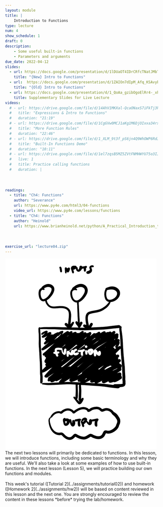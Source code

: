 ```yaml
---
layout: module
title: |
    Introduction to Functions
type: lecture
num: 4
show_schedule: 1
draft: 0
description:
    - Some useful built-in functions
    - Parameters and arguments
due_date: 2022-04-12
slides:
  - url: https://docs.google.com/presentation/d/1lDUaOT4IDrCRfcTNatJMbTGUGX1qN8nsf9LgaQE9FNQ/edit#slide=id.g121b91b6421_0_72
    title: "{New} Intro to Functions"
  - url:  https://docs.google.com/presentation/d/1ZAIOn7dIpM_Afq_KSAvyb4M0WHJDYkXr/edit?usp=sharing&ouid=117551212520532352302&rtpof=true&sd=true
    title: "{Old} Intro to Functions"
  - url: https://docs.google.com/presentation/d/1_QoAa_gzibOgoElRr4-_xh9ZJzd3tlde/edit?usp=sharing&ouid=117551212520532352302&rtpof=true&sd=true
    title: Supplementary Slides for Live Lecture
videos: 
  # - url: https://drive.google.com/file/d/14AhV1MKXal-QcaONaxS7iFkTj3kU_2S-/view?usp=sharing 
  #   title: "Expressions & Intro to Functions"
  #   duration: "21:19"
  # - url: https://drive.google.com/file/d/1CgGVw0MCJ1aKg1M6DjOIxxa34rxFBVLZ/view?usp=sharing 
  #   title: "More Function Rules"
  #   duration: "22:46"
  # - url: https://drive.google.com/file/d/1_XLM_9t3f_pS6jn4Q9WhOWP6RdJ-V_Vx/view?usp=sharing
  #   title: "Built-In Functions Demo"
  #   duration: "10:11"
  # - url: https://drive.google.com/file/d/1el7zqsB5MZ5ZVtFNMHWYU75o3IJ5eeM7/view?usp=sharing
  #   live: 1
  #   title: Practice calling functions
  #   duration: |
        


readings:
  - title: "Ch4: Functions"
    author: "Severance"
    url: https://www.py4e.com/html3/04-functions
    video_url: https://www.py4e.com/lessons/functions
  - title: "Ch4: Functions"
    author: "Heinold"
    url: https://www.brianheinold.net/python/A_Practical_Introduction_to_Python_Programming_Heinold.pdf



exercise_url: "lecture04.zip"
---
```


<img class="module-image" src="/assets/images/lectures/lecture_03_functions.png" /> 
The next two lessons will primarily be dedicated to functions. In this lesson, we will introduce functions, including some basic terminology and why they are useful. We'll also take a look at some examples of how to use built-in functions. In the next lesson (Lesson 5), we will practice building our own functions and modules. <br><br>This week's tutorial ([Tutorial 2](../assignments/tutorial02)) and homework ([Homework 2](../assignments/hw2)) will be based on content reviewed in this lesson and the next one. You are strongly encouraged to review the content in these lessons *before* trying the lab/homework.
